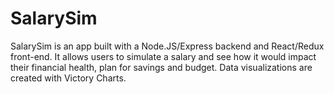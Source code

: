 # SalarySim

SalarySim is an app built with a Node.JS/Express backend and React/Redux front-end. It allows users to simulate a salary and see how it would impact their financial health, plan for savings and budget. Data visualizations are created with Victory Charts. 
